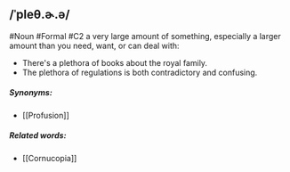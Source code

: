 ## /ˈpleθ.ɚ.ə/
#Noun #Formal
#C2
a very large amount of something, especially a larger amount than you need, want, or can deal with:

- There's  a plethora of books about the royal family.
- The plethora of regulations is both contradictory and confusing.

##### Synonyms:
- [[Profusion]]

##### Related words:
- [[Cornucopia]]

